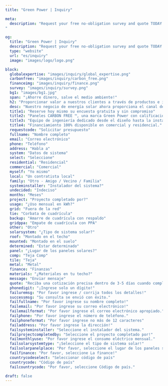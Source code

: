 ```yaml
---
title: "Green Power | Inquiry"

meta:
  description: "Request your free no-obligation survey and quote TODAY! Solar panel solutions for your specific needs. Residential or commercial properties across Spain. No cookie-cutter quotes!
"

og:
  title: "Green Power | Inquiry"
  description: "Request your free no-obligation survey and quote TODAY! Solar panel solutions for your specific needs. Residential or commercial properties across Spain. No cookie-cutter quotes!" 
  type: "website"
  url: "es/inquiry"
  image: "images/logo/logo.png"

block:
  globalexpertise: "images/inquiry/global_expertise.png"
  carbonfree: "images/inquiry/carbon_free.png"
  financeimg: "images/inquiry/finance.png"
  survey: "images/inquiry/survey.png"
  bg1: "images/bg1.jpg"
  span: "¡Ahorre dinero, salve el medio ambiente!"
  h2: "Proporcionar valor a nuestros clientes a través de productos e innovación continuos."
  desc: "Nuestro negocio de energía solar ahora proporciona el canal de comercialización preferido para algunos de los principales fabricantes de energía fotovoltaica del mundo y nuestros profesionales de energía solar trabajan en conjunto con socios para mejorar las características del producto, reducir los plazos de entrega y mejorar el flujo de caja."
  title1: "Reserve hoy mismo su encuesta gratuita y sin compromiso"
  title2: "Paneles CARBON FREE ™, una marca Green Power con calificación TUV"
  title3: "Equipo de ingeniería dedicado desde el diseño hasta la instalación"
  title4: "Financiamiento 100% disponible en comercial y residencial."
  requestcode: "Solicitar presupuesto"
  fullname: "Nombre completo"
  email: "Correo electrónico"
  phone: "Teléfono"
  address: "Habla a"
  system: "Datos de sistema"
  select: "Seleccione"
  residential: "Residencial"
  commercial: "Comercial"
  myself: "Yo mismo"
  local: "Un contratista local"
  family: "Otro - Amigo / Vecino / Familia"
  systeminstaller: "Instalador del sistema?"
  undecided: "Indeciso"
  months: "Meses"
  project: "Proyecto completado por?"
  usage: "¿Uso mensual en kWh?"
  grid: "Fuera de la red"
  tie: "Corbata de cuadrícula"
  backup: "Amarre de cuadrícula con respaldo"
  gridppa: "Empate de cuadrícula con PPA"
  other: "Otro"
  solarsystem: "¿Tipo de sistema solar?"
  roof: "Montado en el techo"
  mounted: "Montado en el suelo"
  determined: "Estar determinado"
  panel: "¿Lugar de los paneles solares?"
  comp: "Teja Comp"
  tile: "Teja"
  metal: "Metal"
  finance: "Finanzas"
  materials: "¿Materiales en tu techo?"
  message: "Enviar mensaje"
  quote: "Reciba una cotización precisa dentro de 3-5 días cuando complete el formulario en esta página. O llámanos"
  phonedigit: "¡Ingrese solo un dígito!"
  failuremsg: "Por favor ingrese / corrija todos los detalles!"
  successmsg: "Su consulta se envió con éxito."
  failfullname: "Por favor ingrese su nombre completo!"
  failemail: "Por favor ingrese su correo electrónico!"
  failemailformat: "Por favor ingrese el correo electrónico apropiado."
  failphone: "Por favor ingrese el número de teléfono."
  failphoneformat: "Por favor ingrese no más de 12 caracteres"
  failaddress: "Por favor ingrese la dirección!"
  failsysteminstaller: "Seleccione el instalador del sistema."
  failprojectcompletedby: "Seleccione el proyecto completado por!"
  failmonthlyuse: "Por favor ingrese el consumo eléctrico mensual."
  failsolarsystemtype: "¡Seleccione el tipo de sistema solar!"
  failsolarpanelplace: "Por favor, seleccione el lugar de los paneles solares."
  failfinance: "Por favor, seleccione La finance!"
  countrycodeselect: "Seleccionar código de país"
  countrycode: "Código de país"
  failcountrycode: "Por favor, seleccione Código de país."

draft: false
---
```

